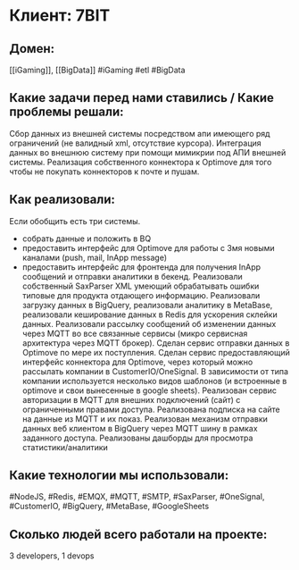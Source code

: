 # Клиент: 7BIT
## Домен: 
[[iGaming]], [[BigData]]
#iGaming #etl #BigData  
## Какие задачи перед нами ставились / Какие проблемы решали:
Сбор данных из внешней системы посредством апи имеющего ряд ограничений (не валидный xml, отсутствие курсора).
Интеграция данных во внешнюю систему при помощи мимикрии под АПИ внешней системы.
Реализация собственного коннектора к Optimove для того чтобы не покупать коннекторов к почте и пушам.
## Как реализовали:
Если обобщить есть три системы.
- собрать данные и положить в BQ
- предоставить интерфейс для Optimove для работы с 3мя новыми каналами (push, mail, InApp message)
- предоставить интерфейс для фронтенда для получения InApp сообщений и отправки аналитики в бекенд.
Реализовали собственный SaxParser XML умеющий обрабатывать ошибки типовые для продукта отдающего информацию.
Реализовали загрузку данных в BigQuery, реализовали аналитику в MetaBase, реализовали кеширование данных в Redis для ускорения склейки данных.
Реализовали рассылку сообщений об изменении данных через MQTT во все связанные сервисы (микро сервисная архитектура через MQTT брокер).
Сделан сервис отправки данных в Optimove по мере их поступления.
Сделан сервис предоставляющий интерфейс коннектора для Optimove, через который можно рассылать компании в CustomerIO/OneSignal. В зависимости от типа компании используется несколько видов шаблонов (и встроенные в optimove и свои вынесенные в google sheets).
Реализован сервис авторизации в MQTT для внешних подключений (сайт) с ограниченными правами доступа. Реализована подписка на сайте на данные из MQTT и их показ.
Реализован механизм отправки данных веб клиентом в BigQuery через MQTT шину в рамках заданного доступа.
Реализованы дашборды для просмотра статистики/аналитики
## Какие технологии мы использовали: 
#NodeJS, #Redis, #EMQX, #MQTT, #SMTP, #SaxParser, #OneSignal, #CustomerIO, #BigQuery, #MetaBase, #GoogleSheets
## Сколько людей всего работали на проекте:
3 developers, 1 devops